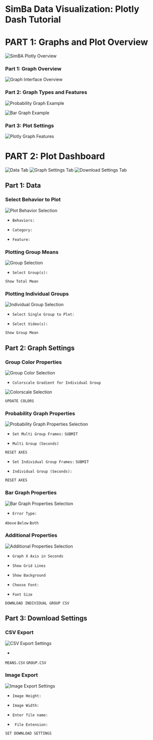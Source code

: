 # SimBa Data Visualization: Plotly Dash Tutorial


# PART 1: Graphs and Plot Overview

![](https://github.com/sgoldenlab/simba/blob/master/images/cover%20photo.PNG "SimBA Plotly Overview")

### Part 1: Graph Overview

![](https://github.com/sgoldenlab/simba/blob/master/images/overall_bar.JPG "Graph Interface Overview")

### Part 2: Graph Types and Features

![](https://github.com/sgoldenlab/simba/blob/master/images/probability.JPG "Probability Graph Example")

![](https://github.com/sgoldenlab/simba/blob/master/images/bargraph.JPG "Bar Graph Example")

### Part 3: Plot Settings

![](https://github.com/sgoldenlab/simba/blob/master/images/probability_features.png "Plotly Graph Features")

# PART 2: Plot Dashboard

![](https://github.com/sgoldenlab/simba/blob/master/images/data_tab.JPG "Data Tab")
![](https://github.com/sgoldenlab/simba/blob/master/images/graphsettings_tab.JPG "Graph Settings Tab")
![](https://github.com/sgoldenlab/simba/blob/master/images/updated_downloadsettings.JPG "Download Settings Tab")

## Part 1: Data

### Select Behavior to Plot

![](https://github.com/sgoldenlab/simba/blob/master/images/plot_behavior.JPG "Plot Behavior Selection")

* ```Behaviors:```

* ```Category:```

* ```Feature:```

### Plotting Group Means

![](https://github.com/sgoldenlab/simba/blob/master/images/group_means.JPG "Group Selection")

* ```Select Group(s):```

`Show Total Mean`

### Plotting Individual Groups

![](https://github.com/sgoldenlab/simba/blob/master/images/individual_groups.JPG "Individual Group Selection")

* ```Select Single Group to Plot:```

* ```Select Video(s):```

`Show Group Mean`

## Part 2: Graph Settings

### Group Color Properties

![](https://github.com/sgoldenlab/simba/blob/master/images/group_colors.png "Group Color Selection")

* ```Colorscale Gradient for Individual Group```

![](https://github.com/sgoldenlab/simba/blob/master/images/colorscales.png "Colorscale Selection")

`UPDATE COLORS`

### Probability Graph Properties

![](https://github.com/sgoldenlab/simba/blob/master/images/probability_propertiesJPG.JPGg "Probability Graph Properties Selection")

* ```Set Multi Group Frames:```
`SUBMIT`

* ```Multi Group (Seconds)```

`RESET AXES`

* ```Set Individual Group Frames:```
`SUBMIT`

* ```Individual Group (Seconds):```

`RESET AXES`

### Bar Graph Properties

![](https://github.com/sgoldenlab/simba/blob/master/images/bar_properties.JPG "Bar Graph Properties Selection")

* ```Error Type:```

`Above` `Below` `Both` 

### Additional Properties

![](https://github.com/sgoldenlab/simba/blob/master/images/additional_properties.JPG "Additional Properties Selection")

* ```Graph X Axis in Seconds```

* ```Show Grid Lines```

* ```Show Background```

* ```Choose Font:```

* ```Font Size```

`DOWNLOAD INDIVIDUAL GROUP CSV`

## Part 3: Download Settings

### CSV Export 

![](https://github.com/sgoldenlab/simba/blob/master/images/csv_export.JPG "CSV Export Settings")

* ```Enter csv file name:

`MEANS.CSV` `GROUP.CSV`

### Image Export
![](https://github.com/sgoldenlab/simba/blob/master/images/image_export.JPG "Image Export Settings")

* ```Image Height:```

* ```Image Width:```

* ```Enter file name:```

* ``` File Extension:```

`SET DOWNLOAD SETTINGS`
